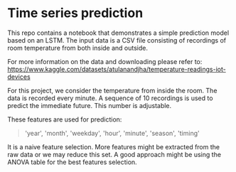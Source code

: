 # Time series prediction

This repo contains a notebook that demonstrates a simple prediction model based on an LSTM. The input data is a CSV file consisting of recordings of room temperature from both inside and outside.

For more information on the data and downloading please refer to: https://www.kaggle.com/datasets/atulanandjha/temperature-readings-iot-devices

For this project, we consider the temperature from inside the room. The data is recorded every minute. A sequence of 10 recordings is used to predict the immediate future. This number is adjustable.

These features are used for prediction:

> 'year', 'month', 'weekday', 'hour', 'minute', 'season', 'timing'

It is a naive feature selection. More features might be extracted from the raw data or we may reduce this set. A good approach might be using the ANOVA table for the best features selection. 
